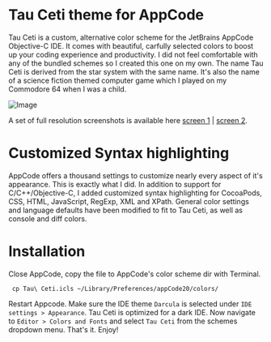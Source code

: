 # Tau Ceti theme for AppCode

Tau Ceti is a custom, alternative color scheme for the JetBrains AppCode Objective-C IDE. It comes with beautiful, carfully selected colors to boost up your coding experience and productivity. I did not feel comfortable with any of the bundled schemes so I created this one on my own. The name Tau Ceti is derived from the star system with the same name. It's also the name of a science fiction themed computer game which I played on my Commodore 64 when I was a child.

![Image](https://raw.github.com/ByteProject/Tau-Ceti-theme/master/Images/preview.png)

A set of full resolution screenshots is available here [screen 1](http://cl.ly/image/1v3Q2T1q142g/o) | [screen 2](http://cl.ly/image/0G0b3u190d1W/o).

# Customized Syntax highlighting

AppCode offers a thousand settings to customize nearly every aspect of it's appearance. This is exactly what I did. In addition to support for C/C++/Objective-C, I added customized syntax highlighting for CocoaPods, CSS, HTML, JavaScript, RegExp, XML and XPath. General color settings and language defaults have been modified to fit to Tau Ceti, as well as console and diff colors.

# Installation

Close AppCode, copy the file to AppCode's color scheme dir with Terminal.

	 cp Tau\ Ceti.icls ~/Library/Preferences/appCode20/colors/

Restart Appcode. Make sure the IDE theme `Darcula` is selected under `IDE settings > Appearance`. Tau Ceti is optimized for a dark IDE. Now navigate to `Editor > Colors and Fonts` and select `Tau Ceti` from the schemes dropdown menu. That's it. Enjoy!
